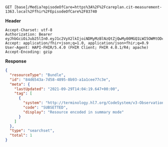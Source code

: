 `GET [base]/Media?episodeOfCare=https%3A%2F%2Fcareplan.cit-measurement-1363.local%2Ffhir%2FEpisodeOfCare%2F83740`

__Header__
```
Accept-Charset: utf-8
Authorization: Bearer eyJhbGciOiJub25lIn0.eyJ1c2VyX2lkIjoiNDMyMzBlNzQtZjQwMy00MGQ1LWI5OWMtODc5ZGQyZWE1YzU3IiwicmVhbG1fYWNjZXNzIjp7InJvbGVzIjpbIk1lZGlhLnNlYXJjaCIsIlF1ZXN0aW9ubmFpcmVSZXNwb25zZS5zZWFyY2giLCJPYnNlcnZhdGlvbi5zZWFyY2giXX0sInVzZXJfdHlwZSI6IlNZU1RFTSJ9.
Accept: application/fhir+json;q=1.0, application/json+fhir;q=0.9
User-Agent: HAPI-FHIR/5.4.0 (FHIR Client; FHIR 4.0.1/R4; apache)
Accept-Encoding: gzip
```



__Response__
```json
{
  "resourceType": "Bundle",
  "id": "84d6543a-7d58-4895-8b93-a1a1cee77c3e",
  "meta": {
    "lastUpdated": "2021-09-29T14:04:19.647+00:00",
    "tag": [
      {
        "system": "http://terminology.hl7.org/CodeSystem/v3-ObservationValue",
        "code": "SUBSETTED",
        "display": "Resource encoded in summary mode"
      }
    ]
  },
  "type": "searchset",
  "total": 1
}
```
